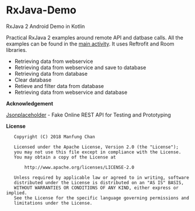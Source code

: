 # RxJava-Demo
RxJava 2 Android Demo in Kotlin

Practical RxJava 2 examples around remote API and datbase calls. All the examples can be found in the [main activity](https://github.com/manfung/RxJava-Demo/blob/master/app/src/main/java/com/mc/rxjava/demo/rxjavademo/ui/MainActivity.kt). It uses Reftrofit and Room libraries.

- Retrieving data from webservice
- Retrieving data from webservice and save to database
- Retrieving data from database
- Clear database
- Retieve and filter data from database
- Retrieving data from webservice and database




**Acknowledgement**

[Jsonplaceholder](https://jsonplaceholder.typicode.com/) - Fake Online REST API for Testing and Prototyping 



**License**
```
   Copyright (C) 2018 Manfung Chan
   
   Licensed under the Apache License, Version 2.0 (the "License");
   you may not use this file except in compliance with the License.
   You may obtain a copy of the License at

       http://www.apache.org/licenses/LICENSE-2.0

   Unless required by applicable law or agreed to in writing, software
   distributed under the License is distributed on an "AS IS" BASIS,
   WITHOUT WARRANTIES OR CONDITIONS OF ANY KIND, either express or implied.
   See the License for the specific language governing permissions and
   limitations under the License.
```
